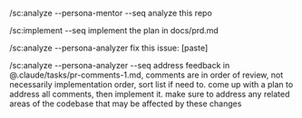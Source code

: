 /sc:analyze --persona-mentor --seq analyze this repo

/sc:implement --seq implement the plan in docs/prd.md

/sc:analyze --persona-analyzer fix this issue: [paste]

/sc:analyze --persona-analyzer --seq address feedback in @.claude/tasks/pr-comments-1.md, comments are in order of review, not necessarily implementation order, sort list if need to. come up with a plan to address all comments, then implement it. make sure to address any related areas of the codebase that may be affected by these changes